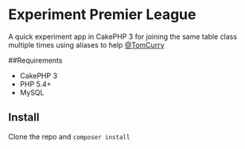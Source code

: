# Experiment Premier League
A quick experiment app in CakePHP 3 for joining the same table class multiple times using aliases to help [@TomCurry](https://github.com/TomCurry)

##Requirements
* CakePHP 3
* PHP 5.4+
* MySQL

## Install
Clone the repo and `composer install`